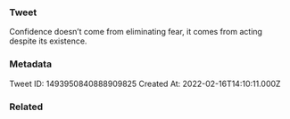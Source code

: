 ### Tweet
Confidence doesn’t come from eliminating fear, it comes from acting despite its existence.

### Metadata
Tweet ID: 1493950840888909825
Created At: 2022-02-16T14:10:11.000Z

### Related

